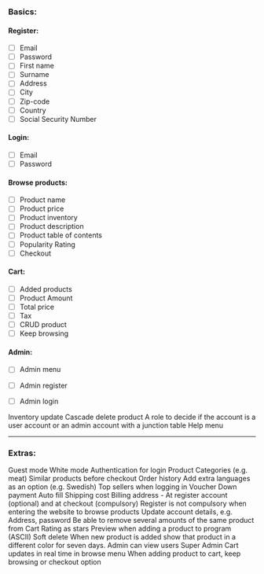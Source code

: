 ### Basics:
#### Register:
- [ ] Email
- [ ] Password
- [ ] First name
- [ ] Surname
- [ ] Address
- [ ] City
- [ ] Zip-code
- [ ] Country
- [ ] Social Security Number

#### Login:
- [ ] Email
- [ ] Password

#### Browse products:
- [ ] Product name
- [ ] Product price
- [ ] Product inventory
- [ ] Product description
- [ ] Product table of contents
- [ ] Popularity Rating
- [ ] Checkout

#### Cart:
- [ ] Added products
- [ ] Product Amount
- [ ] Total price
- [ ] Tax
- [ ] CRUD product
- [ ] Keep browsing

#### Admin:
- [ ] Admin menu
- [ ] Admin register
- [ ] Admin login


Inventory update
Cascade delete product
A role to decide if the account is a user account or an admin account with a junction table
Help menu

___
### **Extras:**
Guest mode
White mode
Authentication for login
Product Categories (e.g. meat)
Similar products before checkout
Order history
Add extra languages as an option (e.g. Swedish)
Top sellers when logging in
Voucher
Down payment
Auto fill
Shipping cost
Billing address - At register account (optional) and at checkout (compulsory)
Register is not compulsory when entering the website to browse products
Update account details, e.g. Address, password
Be able to remove several amounts of the same product from Cart
Rating as stars
Preview when adding a product to program (ASCII)
Soft delete
When new product is added show that product in a different color for seven days.
Admin can view users
Super Admin
Cart updates in real time in browse menu
When adding product to cart, keep browsing or checkout option